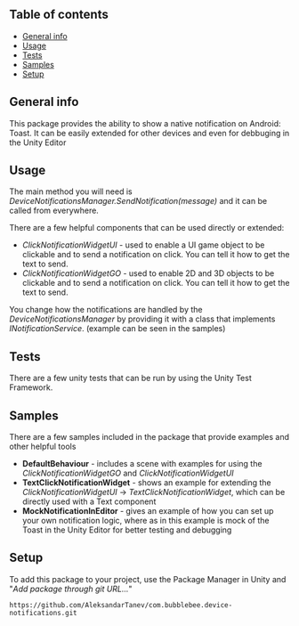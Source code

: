 ## Table of contents
* [General info](#general-info)
* [Usage](#usage)
* [Tests](#tests)
* [Samples](#samples)
* [Setup](#setup)

## General info
This package provides the ability to show a native notification on Android: Toast.
It can be easily extended for other devices and even for debbuging in the Unity Editor

## Usage
The main method you will need is *DeviceNotificationsManager.SendNotification(message)* and it can be called from everywhere.

There are a few helpful components that can be used directly or extended:
* *ClickNotificationWidgetUI* - used to enable a UI game object to be clickable and to send a notification on click. You can tell it how to get the text to send.
* *ClickNotificationWidgetGO* - used to enable 2D and 3D objects to be clickable and to send a notification on click. You can tell it how to get the text to send.

You change how the notifications are handled by the *DeviceNotificationsManager* by providing it with a class that implements *INotificationService*. (example can be seen in the samples)

## Tests
There are a few unity tests that can be run by using the Unity Test Framework.

## Samples
There are a few samples included in the package that provide examples and other helpful tools
* **DefaultBehaviour** - includes a scene with examples for using the *ClickNotificationWidgetGO* and *ClickNotificationWidgetUI*
* **TextClickNotificationWidget** - shows an example for extending the *ClickNotificationWidgetUI* -> *TextClickNotificationWidget*, which can be directly used with a Text component
* **MockNotificationInEditor** - gives an example of how you can set up your own notification logic, where as in this example is mock of the Toast in the Unity Editor for better testing and debugging
	
## Setup
To add this package to your project, use the Package Manager in Unity and "*Add package through git URL...*"

```
https://github.com/AleksandarTanev/com.bubblebee.device-notifications.git
```
